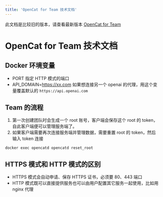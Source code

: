 ```yaml
---
title: 'OpenCat for Team 技术文档'
---
```


此文档是比较旧的版本，请查看最新版本 [OpenCat for Team](../opencat-for-team)

# OpenCat for Team 技术文档

## Docker 环境变量

* PORT 指定 HTTP 模式的端口
* API_DOMAIN=https://xx.com  如果想连接另一个 openai 的代理，用这个变量覆盖默认的 `https://api.openai.com`

## Team 的流程

1. 第一次创建团队时会生成一个 root 账号，客户端会保存这个 root 的 token，自此客户端便可以管理服务端了。
2. 如果客户端需要再次连接服务端并管理数据，需要重置 root 的 token，然后输入 token 连接

`docker exec opencatd opencatd reset_root`

## HTTPS 模式和 HTTP 模式的区别

* HTTPS 模式会自动申请、保存 HTTPS 证书，必须要 80、443 端口
* HTTP 模式既可以直接提供服务也可以由用户配置其它服务一起使用，比如用 nginx 代理
